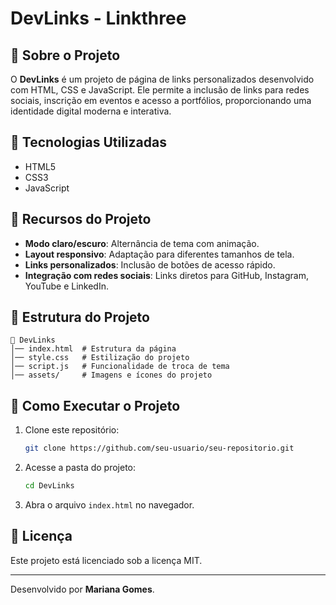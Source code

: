 # DevLinks - Linkthree

## 📌 Sobre o Projeto

O **DevLinks** é um projeto de página de links personalizados desenvolvido com HTML, CSS e JavaScript. Ele permite a inclusão de links para redes sociais, inscrição em eventos e acesso a portfólios, proporcionando uma identidade digital moderna e interativa.

## 🚀 Tecnologias Utilizadas

- HTML5
- CSS3
- JavaScript

## 🎨 Recursos do Projeto

- **Modo claro/escuro**: Alternância de tema com animação.
- **Layout responsivo**: Adaptação para diferentes tamanhos de tela.
- **Links personalizados**: Inclusão de botões de acesso rápido.
- **Integração com redes sociais**: Links diretos para GitHub, Instagram, YouTube e LinkedIn.

## 📂 Estrutura do Projeto

```
📂 DevLinks
│── index.html  # Estrutura da página
│── style.css   # Estilização do projeto
│── script.js   # Funcionalidade de troca de tema
│── assets/     # Imagens e ícones do projeto
```

## 🔧 Como Executar o Projeto

1. Clone este repositório:
   ```sh
   git clone https://github.com/seu-usuario/seu-repositorio.git
   ```
2. Acesse a pasta do projeto:
   ```sh
   cd DevLinks
   ```
3. Abra o arquivo `index.html` no navegador.

## 📜 Licença

Este projeto está licenciado sob a licença MIT.

---

Desenvolvido por **Mariana Gomes**.
